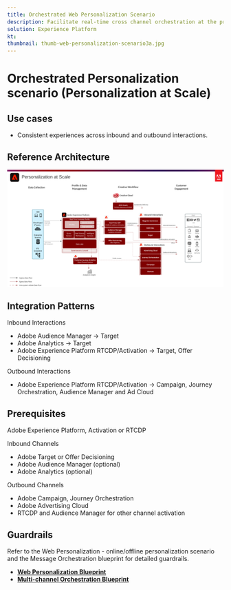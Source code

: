 ```yaml
---
title: Orchestrated Web Personalization Scenario
description: Facilitate real-time cross channel orchestration at the profile level.
solution: Experience Platform
kt: 
thumbnail: thumb-web-personalization-scenario3a.jpg
---
```


# Orchestrated Personalization scenario (Personalization at Scale)


## Use cases

* Consistent experiences across inbound and outbound interactions.

## Reference Architecture

![Scenario 3](assets/orchestrated.png)

## Integration Patterns

Inbound Interactions

* Adobe Audience Manager → Target
* Adobe Analytics → Target
* Adobe Experience Platform RTCDP/Activation → Target, Offer Decisioning

Outbound Interactions

* Adobe Experience Platform RTCDP/Activation → Campaign, Journey Orchestration, Audience Manager and Ad Cloud

## Prerequisites

Adobe Experience Platform, Activation or RTCDP

Inbound Channels

* Adobe Target or Offer Decisioning
* Adobe Audience Manager (optional)
* Adobe Analytics (optional)

Outbound Channels

* Adobe Campaign, Journey Orchestration
* Adobe Advertising Cloud
* RTCDP and Audience Manager for other channel activation

## Guardrails

Refer to the Web Personalization - online/offline personalization scenario and the Message Orchestration blueprint for detailed guardrails.

* **[Web Personalization Blueprint](/help/blueprints/web-personalization/online-offline.md)**
* **[Multi-channel Orchestration Blueprint](/help/blueprints/multi-channel-orchestration/overview.md)**
